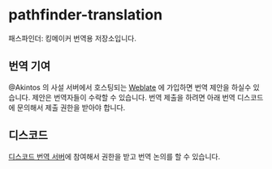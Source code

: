 # pathfinder-translation
패스파인더: 킹메이커 번역용 저장소입니다.

## 번역 기여
@Akintos 의 사설 서버에서 호스팅되는 [Weblate](http://akintos.iptime.org/projects/pathfinder_kingmaker/) 에 가입하면 번역 제안을 하실수 있습니다. 제안은 번역자들이 수락할 수 있습니다.
번역 제출을 하려면 아래 번역 디스코드에 문의해서 제출 권한을 받아야 합니다.

## 디스코드
[디스코드 번역 서버](https://discord.gg/uqCukyD)에 참여해서 권한을 받고 번역 논의를 할 수 있습니다.
